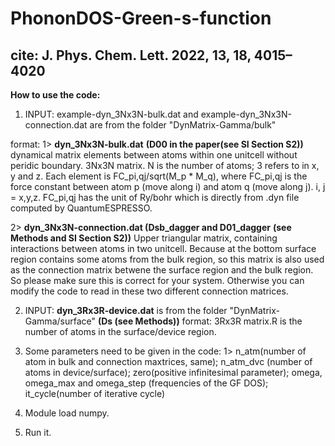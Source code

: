 # PhononDOS-Green-s-function
cite: J. Phys. Chem. Lett. 2022, 13, 18, 4015–4020
-------------------
**How to use the code:**
1. INPUT: example-dyn_3Nx3N-bulk.dat and example-dyn_3Nx3N-connection.dat are from the folder "DynMatrix-Gamma/bulk"

format: 
1> **dyn_3Nx3N-bulk.dat** **(D00 in the paper(see SI Section S2))**
dynamical matrix elements between atoms within one unitcell without peridic boundary. 
3Nx3N matrix. N is the number of atoms; 3 refers to in x, y and z. Each element is FC_pi,qj/sqrt(M_p * M_q), where FC_pi,qj is the force constant between atom p (move along i) and atom q (move along j). i, j = x,y,z.  FC_pi,qj has the unit of Ry/bohr which is directly from .dyn file computed by QuantumESPRESSO.

2> **dyn_3Nx3N-connection.dat (Dsb_dagger and D01_dagger** **(see Methods and SI Section S2))**
Upper triangular matrix, containing interactions between atoms in two unitcell. Because at the bottom surface region contains some atoms from the bulk region, so this matrix is also used as the connection matrix betwene the surface region and the bulk region. So please make sure this is correct for your system. Otherwise you can modify the code to read in these two different connection matrices.


2. INPUT: **dyn_3Rx3R-device.dat** is from the folder "DynMatrix-Gamma/surface" **(Ds (see Methods))**
format: 
3Rx3R matrix.R is the number of atoms in the surface/device region.

4. Some parameters need to be given in the code: 1> n_atm(number of atom in bulk and connection maxtrices, same); n_atm_dvc (number of atoms in device/surface); zero(positive infinitesimal parameter); omega, omega_max and omega_step (frequencies of the GF DOS); it_cycle(number of iterative cycle)
5. Module load numpy.
6. Run it.
